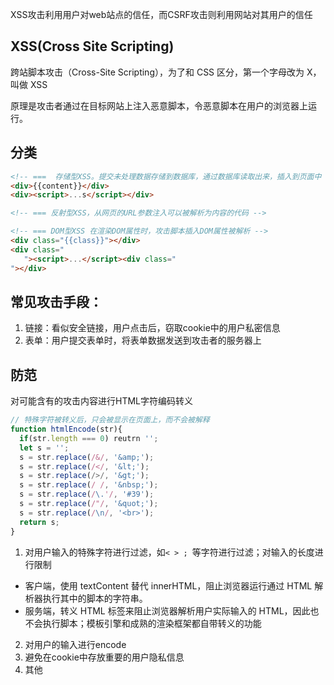 XSS攻击利用用户对web站点的信任，而CSRF攻击则利用网站对其用户的信任

## XSS(Cross Site Scripting)
跨站脚本攻击（Cross-Site Scripting），为了和 CSS 区分，第一个字母改为 X，叫做 XSS

原理是攻击者通过在目标网站上注入恶意脚本，令恶意脚本在用户的浏览器上运行。


## 分类

```html
<!-- ===  存储型XSS。提交未处理数据存储到数据库，通过数据库读取出来，插入到页面中 -->
<div>{{content}}</div>
<div><script>...s</script></div>

<!-- === 反射型XSS，从网页的URL参数注入可以被解析为内容的代码 -->

<!-- === DOM型XSS 在渲染DOM属性时，攻击脚本插入DOM属性被解析 -->
<div class="{{class}}"></div>
<div class="
   "><script>...</script><div class="
"></div>
```


## 常见攻击手段：
1. 链接：看似安全链接，用户点击后，窃取cookie中的用户私密信息
2. 表单：用户提交表单时，将表单数据发送到攻击者的服务器上

## 防范
对可能含有的攻击内容进行HTML字符编码转义
```js
// 特殊字符被转义后，只会被显示在页面上，而不会被解释
function htmlEncode(str){
  if(str.length === 0) reutrn '';
  let s = '';
  s = str.replace(/&/, '&amp;');
  s = str.replace(/</, '&lt;');
  s = str.replace(/>/, '&gt;');
  s = str.replace(/ /, '&nbsp;');
  s = str.replace(/\.'/, '#39');
  s = str.replace(/"/, '&quot;');
  s = str.replace(/\n/, '<br>');
  return s;
}

```

1. 对用户输入的特殊字符进行过滤，如`< > ; `等字符进行过滤；对输入的长度进行限制
  * 客户端，使用 textContent 替代 innerHTML，阻止浏览器运行通过 HTML 解析器执行其中的脚本的字符串。
  * 服务端，转义 HTML 标签来阻止浏览器解析用户实际输入的 HTML，因此也不会执行脚本；模板引擎和成熟的渲染框架都自带转义的功能
2. 对用户的输入进行encode
3. 避免在cookie中存放重要的用户隐私信息
4. 其他